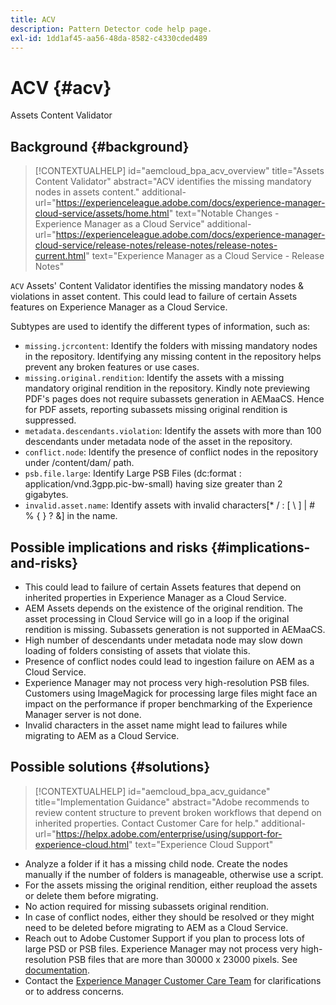 ```yaml
---
title: ACV
description: Pattern Detector code help page.
exl-id: 1dd1af45-aa56-48da-8582-c4330cded489
---
```

# ACV {#acv}

Assets Content Validator

## Background {#background}

>[!CONTEXTUALHELP]
>id="aemcloud_bpa_acv_overview"
>title="Assets Content Validator"
>abstract="ACV identifies the missing mandatory nodes in assets content."
>additional-url="https://experienceleague.adobe.com/docs/experience-manager-cloud-service/assets/home.html" text="Notable Changes - Experience Manager as a Cloud Service"
>additional-url="https://experienceleague.adobe.com/docs/experience-manager-cloud-service/release-notes/release-notes/release-notes-current.html" text="Experience Manager as a Cloud Service - Release Notes"

`ACV`  Assets' Content Validator identifies the missing mandatory nodes & violations in asset content. This could lead to failure of certain Assets features on Experience Manager as a Cloud Service.

Subtypes are used to identify the different types of information, such as:

* `missing.jcrcontent`: Identify the folders with missing mandatory nodes in the repository. Identifying any missing content in the repository helps prevent any broken features or use cases.
* `missing.original.rendition`: Identify the assets with a missing mandatory original rendition in the repository. Kindly note previewing PDF's pages does not require subassets generation in AEMaaCS. Hence for PDF assets, reporting subassets missing original rendition is suppressed.
* `metadata.descendants.violation`: Identify the assets with more than 100 descendants under metadata node of the asset in the repository.
* `conflict.node`: Identify the presence of conflict nodes in the repository under /content/dam/ path.
* `psb.file.large`: Identify Large PSB Files (dc:format : application/vnd.3gpp.pic-bw-small) having size greater than 2 gigabytes.
* `invalid.asset.name`: Identify assets with invalid characters[* / : [ \ ] | # % { } ? &] in the name.

## Possible implications and risks {#implications-and-risks}

* This could lead to failure of certain Assets features that depend on inherited properties in Experience Manager as a Cloud Service.
* AEM Assets depends on the existence of the original rendition. The asset processing in Cloud Service will go in a loop if the original rendition is missing. Subassets generation is not supported in AEMaaCS.
* High number of descendants under metadata node may slow down loading of folders consisting of assets that violate this.
* Presence of conflict nodes could lead to ingestion failure on AEM as a Cloud Service.
* Experience Manager may not process very high-resolution PSB files. Customers using ImageMagick for processing large files might face an impact on the performance if proper benchmarking of the Experience Manager server is not done.
* Invalid characters in the asset name might lead to failures while migrating to AEM as a Cloud Service.

## Possible solutions {#solutions}

>[!CONTEXTUALHELP]
>id="aemcloud_bpa_acv_guidance"
>title="Implementation Guidance"
>abstract="Adobe recommends to review content structure to prevent broken workflows that depend on inherited properties. Contact Customer Care for help."
>additional-url="https://helpx.adobe.com/enterprise/using/support-for-experience-cloud.html" text="Experience Cloud Support"

* Analyze a folder if it has a missing child node. Create the nodes manually if the number of folders is manageable, otherwise use a script.
* For the assets missing the original rendition, either reupload the assets or delete them before migrating. 
* No action required for missing subassets original rendition.
* In case of conflict nodes, either they should be resolved or they might need to be deleted before migrating to AEM as a Cloud Service.
* Reach out to Adobe Customer Support if you plan to process lots of large PSD or PSB files. Experience Manager may not process very high-resolution PSB files that are more than 30000 x 23000 pixels. See [documentation](https://experienceleague.adobe.com/docs/experience-manager-65/assets/extending/best-practices-for-imagemagick.html).
* Contact the [Experience Manager Customer Care Team](https://helpx.adobe.com/enterprise/using/support-for-experience-cloud.html) for clarifications or to address concerns.
